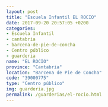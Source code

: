 ```yaml
---
layout: post
title: "Escuela Infantil EL ROCIO"
date: 2017-09-20 20:57:05 +0200
categories:
- Escuela Infantil
- cantabria
- barcena-de-pie-de-concha
- Centro público
- guarderia
name: "EL ROCIO"
province: "Cantabria"
location: "Barcena de Pie de Concha"
code: "39000775"
type: "Centro público"
img: guarderia.jpg
permalink: /guarderias/el-rocio.html
---
```

